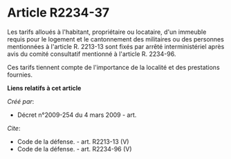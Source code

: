 # Article R2234-37

Les tarifs alloués à l'habitant, propriétaire ou locataire, d'un immeuble requis pour le logement et le cantonnement des
militaires ou des personnes mentionnées à l'article R. 2213-13 sont fixés par arrêté interministériel après avis du comité
consultatif mentionné à l'article R. 2234-96. 

Ces tarifs tiennent compte de l'importance de la localité et des prestations fournies.

**Liens relatifs à cet article**

_Créé par_:

  - Décret n°2009-254 du 4 mars 2009 - art.

_Cite_:

  - Code de la défense. - art. R2213-13 (V)
  - Code de la défense. - art. R2234-96 (V)
